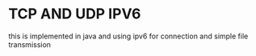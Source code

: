 # TCP AND UDP IPV6

this is implemented in java and using ipv6 for connection and  simple file transmission
